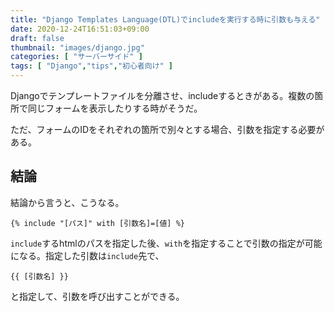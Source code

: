 ```yaml
---
title: "Django Templates Language(DTL)でincludeを実行する時に引数も与える"
date: 2020-12-24T16:51:03+09:00
draft: false
thumbnail: "images/django.jpg"
categories: [ "サーバーサイド" ]
tags: [ "Django","tips","初心者向け" ]
---
```



Djangoでテンプレートファイルを分離させ、includeするときがある。複数の箇所で同じフォームを表示したりする時がそうだ。

ただ、フォームのIDをそれぞれの箇所で別々とする場合、引数を指定する必要がある。

## 結論

結論から言うと、こうなる。

    {% include "[パス]" with [引数名]=[値] %}

`include`するhtmlのパスを指定した後、`with`を指定することで引数の指定が可能になる。指定した引数は`include`先で、

    {{ [引数名] }}

と指定して、引数を呼び出すことができる。


